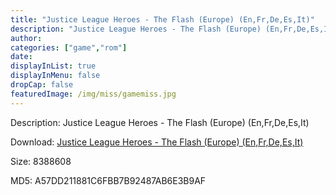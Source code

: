 ```yaml
---
title: "Justice League Heroes - The Flash (Europe) (En,Fr,De,Es,It)"
description: "Justice League Heroes - The Flash (Europe) (En,Fr,De,Es,It)"
author: 
categories: ["game","rom"]
date: 
displayInList: true
displayInMenu: false
dropCap: false
featuredImage: /img/miss/gamemiss.jpg
---
```


Description: Justice League Heroes - The Flash (Europe) (En,Fr,De,Es,It)

Download: <a style="text-decoration:underline;" href="https://mega.nz/#!HbRE0ACa!XxWGzm0frhbXWg6S6XIa6G3DH2nm2XMJkNlgS5W8P80" target = "_blank" rel = "nofollow" > Justice League Heroes - The Flash (Europe) (En,Fr,De,Es,It)</a>

Size: 8388608

MD5: A57DD211881C6FBB7B92487AB6E3B9AF

